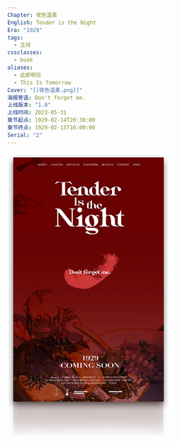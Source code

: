 ```yaml
---
Chapter: 夜色温柔
English: Tender is the Night
Era: "1929"
tags:
  - 主线
cssclasses:
  - book
aliases:
  - 此即明日
  - This Is Tomorrow
Cover: "[[夜色温柔.png]]"
海报寄语: Don't forget me.
上线版本: "1.0"
上线时间: 2023-05-31
章节起点: 1929-02-14T20:30:00
章节终点: 1929-02-15T16:00:00
Serial: "2"
---
```

![cover](assets/第二章%20夜色温柔.assets/夜色温柔.png)